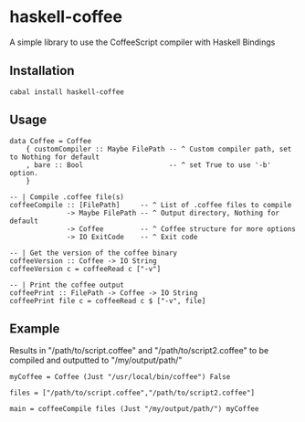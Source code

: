 haskell-coffee
==============

A simple library to use the CoffeeScript compiler with Haskell Bindings

Installation
------------
```
cabal install haskell-coffee
```

Usage
-----
```
data Coffee = Coffee
    { customCompiler :: Maybe FilePath -- ^ Custom compiler path, set to Nothing for default
    , bare :: Bool                     -- ^ set True to use '-b' option.
    }
```

```
-- | Compile .coffee file(s)
coffeeCompile :: [FilePath]     -- ^ List of .coffee files to compile
              -> Maybe FilePath -- ^ Output directory, Nothing for default
              -> Coffee         -- ^ Coffee structure for more options
              -> IO ExitCode    -- ^ Exit code

```

```
-- | Get the version of the coffee binary
coffeeVersion :: Coffee -> IO String
coffeeVersion c = coffeeRead c ["-v"]
```

```
-- | Print the coffee output
coffeePrint :: FilePath -> Coffee -> IO String
coffeePrint file c = coffeeRead c $ ["-v", file]
```


Example
-------

Results in "/path/to/script.coffee" and "/path/to/script2.coffee" to be compiled
and outputted to "/my/output/path/"

```
myCoffee = Coffee (Just "/usr/local/bin/coffee") False

files = ["/path/to/script.coffee","/path/to/script2.coffee"]

main = coffeeCompile files (Just "/my/output/path/") myCoffee
```

